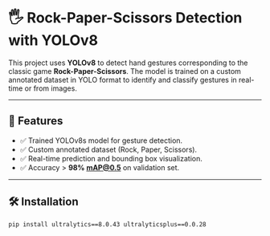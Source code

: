 # 🖐 Rock-Paper-Scissors Detection with YOLOv8

This project uses **YOLOv8** to detect hand gestures corresponding to the classic game **Rock-Paper-Scissors**. The model is trained on a custom annotated dataset in YOLO format to identify and classify gestures in real-time or from images.

---

## 🚀 Features

- ✅ Trained YOLOv8s model for gesture detection.
- ✅ Custom annotated dataset (Rock, Paper, Scissors).
- ✅ Real-time prediction and bounding box visualization.
- ✅ Accuracy > **98% mAP@0.5** on validation set.

---

## 🛠 Installation

```bash
pip install ultralytics==8.0.43 ultralyticsplus==0.0.28
